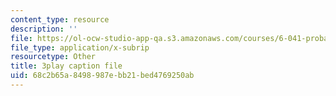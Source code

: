 ```yaml
---
content_type: resource
description: ''
file: https://ol-ocw-studio-app-qa.s3.amazonaws.com/courses/6-041-probabilistic-systems-analysis-and-applied-probability-fall-2010/68c2b65a8498987ebb21bed4769250ab_ZulMqrvP-Pk.srt
file_type: application/x-subrip
resourcetype: Other
title: 3play caption file
uid: 68c2b65a-8498-987e-bb21-bed4769250ab
---
```

